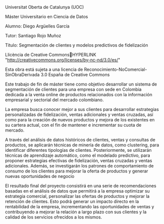 Universitat Oberta de Catalunya (UOC)

Máster Universitario en Ciencia de Datos

Alumno: Diego Argüelles García

Tutor: Santiago Rojo Muñoz

Título: Segmentación de clientes y modelos predictivos de fidelización

Llicència de Creative Commons﷟HYPERLINK "http://creativecommons.org/licenses/by-nc-nd/3.0/es/" 

Esta obra está sujeta a una licencia de Reconocimiento-NoComercial-SinObraDerivada 3.0 España de Creative Commons 

Este trabajo de fin de máster tiene como objetivo desarrollar un sistema de segmentación de clientes para una empresa con sede en Colombia dedicada a la venta online de productos relacionados con la información empresarial y sectorial del mercado colombiano.  

La empresa busca conocer mejor a sus clientes para desarrollar estrategias personalizadas de fidelización, ventas adicionales y ventas cruzadas, así como para la creación de nuevos productos y mejora de los existentes en su cartera actual, con el fin de mantener e incrementar su cuota de mercado. 

A través del análisis de datos históricos de clientes, ventas y consultas de productos, se aplicarán técnicas de minería de datos, como clustering, para identificar diferentes tipologías de clientes. Posteriormente, se utilizarán técnicas de aprendizaje automático, como el modelado predictivo, para proponer estrategias efectivas de fidelización, ventas cruzadas y ventas adicionales. Además, se investigarán los patrones de comportamiento de consumo de los clientes para mejorar la oferta de productos y generar nuevas oportunidades de negocio 

El resultado final del proyecto consistirá en una serie de recomendaciones basadas en el análisis de datos que permitirá a la empresa optimizar su estrategia comercial, personalizar las ofertas de productos y mejorar la retención de clientes. Esto podrá generar un impacto directo en la rentabilidad de la empresa, incrementando las oportunidades de ventas y contribuyendo a mejorar la relación a largo plazo con sus clientes y la calidad de los servicios ofrecidos a los mismos. 
